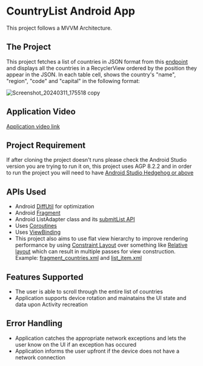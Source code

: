 # CountryList Android App
This project follows a MVVM Architecture.

## The Project

This project fetches a list of countries in JSON format from this [endpoint](https://gist.githubusercontent.com/peymano-wmt/32dcb892b06648910ddd40406e37fdab/raw/db25946fd77c5873b0303b858e861ce724e0dcd0/countries.json) and displays all the countries in a RecyclerView ordered by the position they appear in the JSON. In each table cell, shows the country's "name", "region", "code" and "capital" in the following format:

![Screenshot_20240311_175518 copy](https://github.com/saurabhjain/WalmartCountryList/assets/896910/7ab449be-cf15-4899-b847-437f88a5f151)

## Application Video
[Application video link](https://drive.google.com/file/d/1bSIXr3E_8jGEuBDwwSo1EKv7caMQu66k/view?usp=drive_link)

## Project Requirement
If after cloning the project doesn't runs please check the Android Studio version you are trying to run it on, this project uses AGP 8.2.2 and in order to run the project you will need to have [Android Studio Hedgehog or above](https://developer.android.com/build/releases/gradle-plugin#android_gradle_plugin_and_android_studio_compatibility)

## APIs Used
* Android [DiffUtil](https://developer.android.com/reference/androidx/recyclerview/widget/DiffUtil) for optimization
* Android [Fragment](https://developer.android.com/reference/android/app/Fragment)
* Android ListAdapter class and its [submitList API](https://developer.android.com/reference/androidx/recyclerview/widget/ListAdapter#submitList(java.util.List%3CT%3E))
* Uses [Coroutines](https://developer.android.com/kotlin/coroutines)
* Uses [ViewBinding](https://developer.android.com/topic/libraries/view-binding)
* This project also aims to use flat view hierarchy to improve rendering performance by using [Constraint Layout](https://developer.android.com/develop/ui/views/layout/constraint-layout) over something like [Relative layout](https://developer.android.com/develop/ui/views/layout/relative) which can result in multiple passes for view construction. Example: [fragment_countries.xml](https://github.com/saurabhjain/WalmartCountryList/blob/main/app/src/main/res/layout/fragment_countries.xml) and [list_item.xml](https://github.com/saurabhjain/WalmartCountryList/blob/main/app/src/main/res/layout/list_item.xml)


## Features Supported

* The user is able to scroll through the entire list of countries
* Application supports device rotation and mainatains the UI state and data upon Activity recreation

## Error Handling
* Application catches the appropriate network exceptions and lets the user know on the UI if an exception has occured
* Application informs the user upfront if the device does not have a network connection

